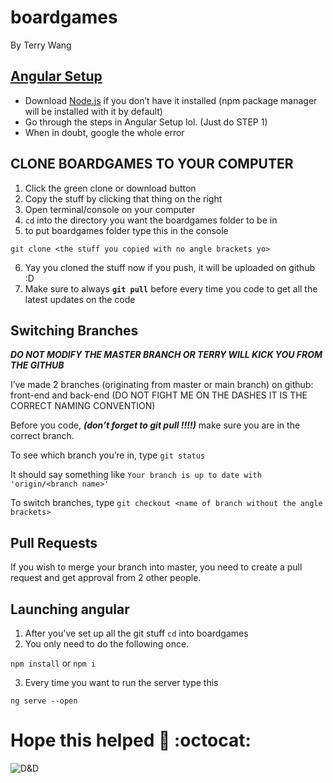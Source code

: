 ﻿# boardgames
By Terry Wang

## [Angular Setup](https://angular.io/guide/setup-local)
- Download [Node.js](https://nodejs.org/en/) if you don’t have it installed (npm package manager will be installed with it by default)
- Go through the steps in Angular Setup lol. (Just do STEP 1)
- When in doubt, google the whole error


## CLONE BOARDGAMES TO YOUR COMPUTER
1. Click the green clone or download button
2. Copy the stuff by clicking that thing on the right
3. Open terminal/console on your computer
4. `cd` into the directory you want the boardgames folder to be in
5. to put boardgames folder type this in the console

 `git clone <the stuff you copied with no angle brackets yo>`

6. Yay you cloned the stuff now if you push, it will be uploaded on github :D
7. Make sure to always **`git pull`** before every time you code to get all the latest updates on the code
 
## Switching Branches
***DO NOT MODIFY THE MASTER BRANCH OR TERRY WILL KICK YOU FROM THE GITHUB***

I’ve made 2 branches (originating from master or main branch) on github: 
front-end and back-end (DO NOT FIGHT ME ON THE DASHES IT IS THE CORRECT NAMING CONVENTION)

Before you code, ***(don’t forget to git pull !!!!)*** make sure you are in the correct branch. 

To see which branch you’re in, type
`git status`

It should say something like 
`Your branch is up to date with 'origin/<branch name>'`

To switch branches, type
`git checkout <name of branch without the angle brackets>`

## Pull Requests
If you wish to merge your branch into master, you need to create a pull request and get approval from 2 other people.

## Launching angular
1. After you've set up all the git stuff `cd` into boardgames
2. You only need to do the following once.

 `npm install` or `npm i`

3. Every time you want to run the server type this

 `ng serve --open`

# Hope this helped :metal: :octocat: 

![D&D](https://geekandsundry.com/wp-content/uploads/2017/10/CR-table-opening.png)
